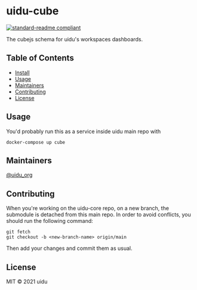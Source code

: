 # uidu-cube

[![standard-readme compliant](https://img.shields.io/badge/standard--readme-OK-green.svg?style=flat-square)](https://github.com/RichardLitt/standard-readme)

The cubejs schema for uidu's workspaces dashboards.

## Table of Contents

- [Install](#install)
- [Usage](#usage)
- [Maintainers](#maintainers)
- [Contributing](#contributing)
- [License](#license)

## Usage

You'd probably run this as a service inside uidu main repo with

```
docker-compose up cube
```

## Maintainers

[@uidu_org](https://github.com/uidu_org)

## Contributing

When you're working on the uidu-core repo, on a new branch, the submodule is detached from this main repo.
In order to avoid conflicts, you should run the following command:

```
git fetch
git checkout -b <new-branch-name> origin/main
```

Then add your changes and commit them as usual.

## License

MIT © 2021 uidu
